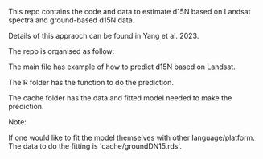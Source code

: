 This repo contains the code and data to estimate d15N based on Landsat spectra and ground-based d15N data. 

Details of this appraoch can be found in Yang et al. 2023.

The repo is organised as follow: 

The main file has example of how to predict d15N based on Landsat.  

The R folder has the function to do the prediction.

The cache folder has the data and fitted model needed to make the prediction. 

Note: 

If one would like to fit the model themselves with other language/platform. The data to do the fitting is 'cache/groundDN15.rds'. 
